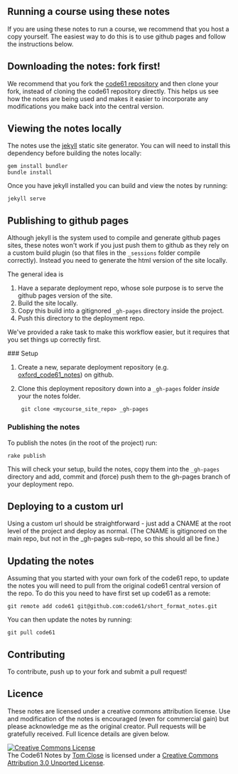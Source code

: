 ## Running a course using these notes

If you are using these notes to run a course, we recommend that you host a copy yourself. The easiest way to do this is to use github pages and follow the instructions below.

## Downloading the notes: fork first!

We recommend that you fork the [code61 repository](https://github.com/code61/short_format_notes) and then clone your fork, instead of cloning the code61 repository directly. This helps us see how the notes are being used and makes it easier to incorporate any modifications you make back into the central version.

## Viewing the notes locally

The notes use the [jekyll](http://jekyllrb.com/) static site generator. You can will need to install this dependency before building the notes locally:

    gem install bundler
    bundle install

Once you have jekyll installed you can build and view the notes by running:

    jekyll serve

## Publishing to github pages

Although jekyll is the system used to compile and generate github pages sites, these notes won't work if you just push them to github as they rely on a custom build plugin (so that files in the `_sessions` folder compile correctly). Instead you need to generate the html version of the site locally.

The general idea is

1. Have a separate deployment repo, whose sole purpose is to serve the github pages version of the site.
2. Build the site locally.
3. Copy this build into a gitignored `_gh-pages` directory inside the project.
4. Push this directory to the deployment repo.

We've provided a rake task to make this workflow easier, but it requires that you set things up correctly first.

### Setup

1. Create a new, separate deployment repository (e.g. [oxford_code61_notes](https://github.com/tomclose/oxford_code61_notes)) on github.
2. Clone this deployment repository down into a `_gh-pages` folder *inside* your the notes folder.

        git clone <mycourse_site_repo> _gh-pages

### Publishing the notes

To publish the notes (in the root of the project) run:

    rake publish

This will check your setup, build the notes, copy them into the `_gh-pages` directory and add, commit and (force) push them to the gh-pages branch of your deployment repo.

## Deploying to a custom url

Using a custom url should be straightforward - just add a CNAME at the root level of the project and deploy as normal. (The CNAME is gitignored on the main repo, but not in the _gh-pages sub-repo, so this should all be fine.)

## Updating the notes

Assuming that you started with your own fork of the code61 repo, to update the notes you will need to pull from the original code61 central version of the repo. To do this you need to have first set up code61 as a remote:

    git remote add code61 git@github.com:code61/short_format_notes.git

You can then update the notes by running:

    git pull code61

## Contributing

To contribute, push up to your fork and submit a pull request!

## Licence

These notes are licensed under a creative commons attribution license. Use and modification of the notes is encouraged (even for commercial gain) but please acknowledge me as the original creator. Pull requests will be gratefully received. Full licence details are given below.

<a rel="license" href="http://creativecommons.org/licenses/by/3.0/deed.en_US"><img alt="Creative Commons License" style="border-width:0" src="http://i.creativecommons.org/l/by/3.0/88x31.png" /></a><br /><span xmlns:dct="http://purl.org/dc/terms/" property="dct:title">The Code61 Notes</span> by <a xmlns:cc="http://creativecommons.org/ns#" href="http://code61.org" property="cc:attributionName" rel="cc:attributionURL">Tom Close</a> is licensed under a <a rel="license" href="http://creativecommons.org/licenses/by/3.0/deed.en_US">Creative Commons Attribution 3.0 Unported License</a>.